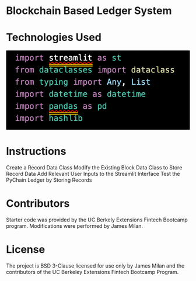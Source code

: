 # Blockchain Based Ledger System

# Technologies Used
![](https://github.com/JEKlektik/Mod_18/blob/73533378ee93396c2bd29912d3620e8e57750ba9/Screen%20Shot%202022-07-10%20at%2012.44.08%20PM.png)

# Instructions
Create a Record Data Class
Modify the Existing Block Data Class to Store Record Data
Add Relevant User Inputs to the Streamlit Interface
Test the PyChain Ledger by Storing Records

# Contributors
Starter code was provided by the UC Berkely Extensions Fintech Bootcamp program. Modifications were performed by James Milan.

# License
The project is BSD 3-Clause licensed for use only by James Milan and the contributors of the UC Berkeley Extensions Fintech Bootcamp Program.

